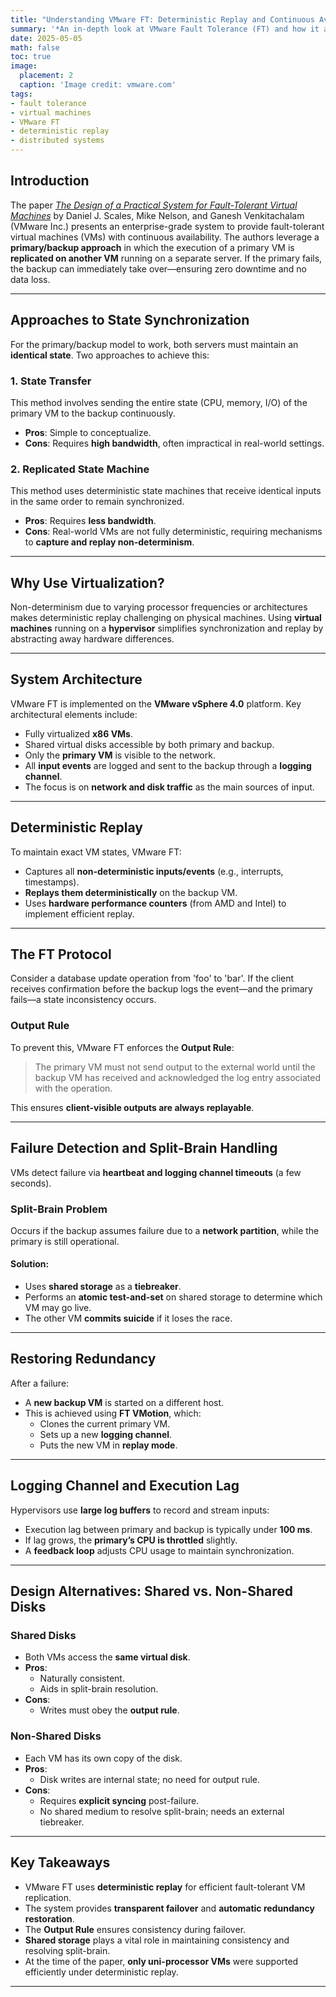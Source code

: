 ```yaml
---
title: "Understanding VMware FT: Deterministic Replay and Continuous Availability in Virtualized Environments"
summary: '*An in-depth look at VMware Fault Tolerance (FT) and how it achieves transparent failover for virtual machines using deterministic replay, based on the paper by Scales, Nelson, and Venkitachalam.*'
date: 2025-05-05
math: false
toc: true
image:
  placement: 2
  caption: 'Image credit: vmware.com'
tags:
- fault tolerance
- virtual machines
- VMware FT
- deterministic replay
- distributed systems
---
```


## Introduction

The paper [*The Design of a Practical System for Fault-Tolerant Virtual Machines*](http://nil.lcs.mit.edu/6.824/2020/papers/vm-ft.pdf) by Daniel J. Scales, Mike Nelson, and Ganesh Venkitachalam (VMware Inc.) presents an enterprise-grade system to provide fault-tolerant virtual machines (VMs) with continuous availability. The authors leverage a **primary/backup approach** in which the execution of a primary VM is **replicated on another VM** running on a separate server. If the primary fails, the backup can immediately take over—ensuring zero downtime and no data loss.

---

## Approaches to State Synchronization

For the primary/backup model to work, both servers must maintain an **identical state**. Two approaches to achieve this:

### 1. State Transfer

This method involves sending the entire state (CPU, memory, I/O) of the primary VM to the backup continuously.

- **Pros**: Simple to conceptualize.
- **Cons**: Requires **high bandwidth**, often impractical in real-world settings.

### 2. Replicated State Machine

This method uses deterministic state machines that receive identical inputs in the same order to remain synchronized.

- **Pros**: Requires **less bandwidth**.
- **Cons**: Real-world VMs are not fully deterministic, requiring mechanisms to **capture and replay non-determinism**.

---

## Why Use Virtualization?

Non-determinism due to varying processor frequencies or architectures makes deterministic replay challenging on physical machines. Using **virtual machines** running on a **hypervisor** simplifies synchronization and replay by abstracting away hardware differences.

---

## System Architecture

VMware FT is implemented on the **VMware vSphere 4.0** platform. Key architectural elements include:

- Fully virtualized **x86 VMs**.
- Shared virtual disks accessible by both primary and backup.
- Only the **primary VM** is visible to the network.
- All **input events** are logged and sent to the backup through a **logging channel**.
- The focus is on **network and disk traffic** as the main sources of input.

---

## Deterministic Replay

To maintain exact VM states, VMware FT:

- Captures all **non-deterministic inputs/events** (e.g., interrupts, timestamps).
- **Replays them deterministically** on the backup VM.
- Uses **hardware performance counters** (from AMD and Intel) to implement efficient replay.

---

## The FT Protocol

Consider a database update operation from 'foo' to 'bar'. If the client receives confirmation before the backup logs the event—and the primary fails—a state inconsistency occurs.

### Output Rule

To prevent this, VMware FT enforces the **Output Rule**:

> The primary VM must not send output to the external world until the backup VM has received and acknowledged the log entry associated with the operation.

This ensures **client-visible outputs are always replayable**.

---

## Failure Detection and Split-Brain Handling

VMs detect failure via **heartbeat and logging channel timeouts** (a few seconds).

### Split-Brain Problem

Occurs if the backup assumes failure due to a **network partition**, while the primary is still operational.

#### Solution:

- Uses **shared storage** as a **tiebreaker**.
- Performs an **atomic test-and-set** on shared storage to determine which VM may go live.
- The other VM **commits suicide** if it loses the race.

---

## Restoring Redundancy

After a failure:

- A **new backup VM** is started on a different host.
- This is achieved using **FT VMotion**, which:
  - Clones the current primary VM.
  - Sets up a new **logging channel**.
  - Puts the new VM in **replay mode**.

---

## Logging Channel and Execution Lag

Hypervisors use **large log buffers** to record and stream inputs:

- Execution lag between primary and backup is typically under **100 ms**.
- If lag grows, the **primary’s CPU is throttled** slightly.
- A **feedback loop** adjusts CPU usage to maintain synchronization.

---

## Design Alternatives: Shared vs. Non-Shared Disks

### Shared Disks

- Both VMs access the **same virtual disk**.
- **Pros**:
  - Naturally consistent.
  - Aids in split-brain resolution.
- **Cons**:
  - Writes must obey the **output rule**.

### Non-Shared Disks

- Each VM has its own copy of the disk.
- **Pros**:
  - Disk writes are internal state; no need for output rule.
- **Cons**:
  - Requires **explicit syncing** post-failure.
  - No shared medium to resolve split-brain; needs an external tiebreaker.

---

## Key Takeaways

- VMware FT uses **deterministic replay** for efficient fault-tolerant VM replication.
- The system provides **transparent failover** and **automatic redundancy restoration**.
- The **Output Rule** ensures consistency during failover.
- **Shared storage** plays a vital role in maintaining consistency and resolving split-brain.
- At the time of the paper, **only uni-processor VMs** were supported efficiently under deterministic replay.

---